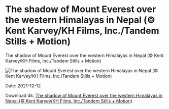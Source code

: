 # The shadow of Mount Everest over the western Himalayas in Nepal (© Kent Karvey/KH Films, Inc./Tandem Stills + Motion)

The shadow of Mount Everest over the western Himalayas in Nepal (© Kent Karvey/KH Films, Inc./Tandem Stills + Motion)

![The shadow of Mount Everest over the western Himalayas in Nepal (© Kent Karvey/KH Films, Inc./Tandem Stills + Motion)](https://bing.com/th?id=OHR.ShadowEverest_EN-US0301475882_UHD.jpg&w=1024&h=576)

Date: 2021-12-12

Download 4k: [The shadow of Mount Everest over the western Himalayas in Nepal (© Kent Karvey/KH Films, Inc./Tandem Stills + Motion)](https://bing.com/th?id=OHR.ShadowEverest_EN-US0301475882_UHD.jpg)

